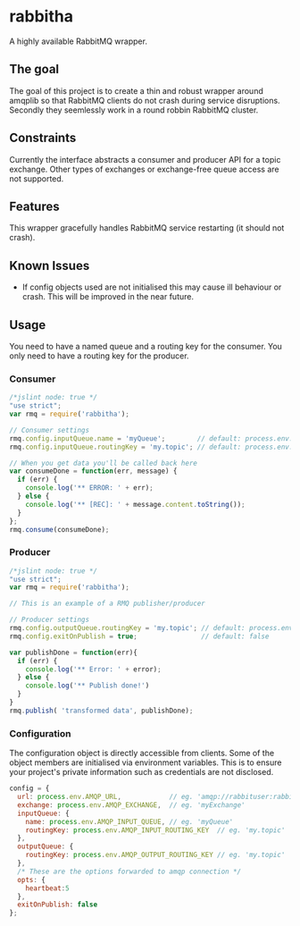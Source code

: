 # rabbitha
A highly available RabbitMQ wrapper.

## The goal
The goal of this project is to create a thin and robust wrapper around amqplib so that RabbitMQ clients do not crash during service disruptions. Secondly they seemlessly work in a round robbin RabbitMQ cluster.
## Constraints
Currently the interface abstracts a consumer and producer API for a topic exchange. Other types of exchanges or exchange-free queue access are not supported. 
## Features
This wrapper gracefully handles RabbitMQ service restarting (it should not crash).
## Known Issues
- If config objects used are not initialised this may cause ill behaviour or crash. This will be improved in the near future.

## Usage
You need to have a named queue and a routing key for the consumer. You only need to have a routing key for the producer.
### Consumer
```javascript
/*jslint node: true */
"use strict";
var rmq = require('rabbitha');

// Consumer settings
rmq.config.inputQueue.name = 'myQueue';        // default: process.env.AMQP_INPUT_QUEUE
rmq.config.inputQueue.routingKey = 'my.topic'; // default: process.env.AMQP_INPUT_ROUTING_KEY

// When you get data you'll be called back here
var consumeDone = function(err, message) {
  if (err) {
    console.log('** ERROR: ' + err);
  } else {
    console.log('** [REC]: ' + message.content.toString());
  }
};
rmq.consume(consumeDone);
```
### Producer
```javascript
/*jslint node: true */
"use strict";
var rmq = require('rabbitha');

// This is an example of a RMQ publisher/producer

// Producer settings
rmq.config.outputQueue.routingKey = 'my.topic'; // default: process.env.AMQP_OUTPUT_ROUTING_KEY
rmq.config.exitOnPublish = true;                // default: false

var publishDone = function(err){
  if (err) {
    console.log('** Error: ' + error);
  } else {
    console.log('** Publish done!')   
  }
}
rmq.publish( 'transformed data', publishDone);
```
### Configuration
The configuration object is directly accessible from clients. Some of the object members are initialised via environment variables. This is to ensure your project's private information such as credentials are not disclosed.
```javascript
config = {
  url: process.env.AMQP_URL,            // eg. 'amqp://rabbituser:rabbitpassword@rabbit1'
  exchange: process.env.AMQP_EXCHANGE,  // eg. 'myExchange'
  inputQueue: {
    name: process.env.AMQP_INPUT_QUEUE, // eg. 'myQueue'
    routingKey: process.env.AMQP_INPUT_ROUTING_KEY  // eg. 'my.topic'
  },
  outputQueue: {
    routingKey: process.env.AMQP_OUTPUT_ROUTING_KEY // eg. 'my.topic'
  },
  /* These are the options forwarded to amqp connection */
  opts: {
    heartbeat:5
  },
  exitOnPublish: false
};
```
